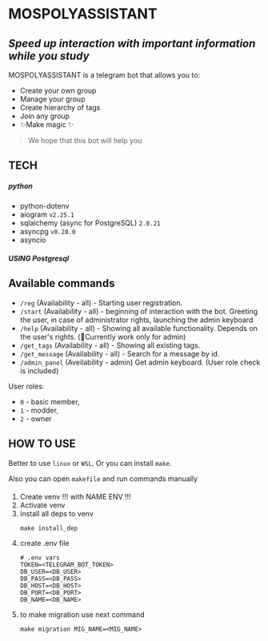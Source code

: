 # MOSPOLYASSISTANT
## _Speed up interaction with important information while you study_

MOSPOLYASSISTANT is a telegram bot that allows you to:

- Create your own group
- Manage your group
- Create hierarchy of tags
- Join any group
- ✨Make  magic ✨

> We hope that this bot
> will help you

## TECH
##### python
- python-dotenv
- aiogram ```v2.25.1```
- sqlalchemy (async for PostgreSQL) ``` 2.0.21 ```
- asyncpg ```v0.28.0```
- asyncio
 
##### USING Postgresql

## Available commands 
- ```/reg``` (Availability - all) - Starting user registration.
- ```/start``` (Availability - all) - beginning of interaction with the bot. Greeting the user, in case of administrator rights, launching the admin keyboard
- ```/help``` (Availability - all) - Showing all available functionality. Depends on the user's rights. (🔴Currently work only for admin)
- ```/get_tags``` (Availability - all) - Showing all existing tags.
- ```/get_message``` (Availability - all) - Search for a message by id.
- ```/admin_panel``` (Aveilability - admin) Get admin keyboard. (User role check is included)


User roles:
- ```0``` - basic member,
- ```1``` - modder,
- ```2``` - owner

## HOW TO USE
Better to use `linux` or `WSL`. Or you can install `make`.

Also you can open `makefile` and run commands manually
####

1. Create venv !!! with NAME ENV !!!
2. Activate venv
3. install all deps to venv
   ```
   make install_dep
   ```
4. create .env file
   ```
   # .env vars
   TOKEN=<TELEGRAM_BOT_TOKEN>
   DB_USER=<DB_USER>
   DB_PASS=<DB_PASS>
   DB_HOST=<DB_HOST>
   DB_PORT=<DB_PORT>
   DB_NAME=<DB_NAME>
   ```
5. to make migration use next command
   ```
   make migration MIG_NAME=<MIG_NAME>
   ```


